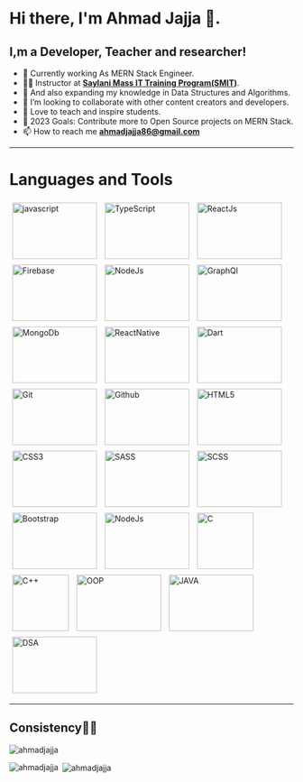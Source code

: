  # Hi there, I'm Ahmad Jajja 👋.



 ## I,m a Developer, Teacher and researcher!

- 🔭 Currently working As MERN Stack Engineer.
- 👨‍🏫 Instructor at **[Saylani Mass IT Training Program(SMIT)](https://saylaniwelfare.com/en/services/education/technical-education/saylani-mass-it-training)**.
- 🌱 And also expanding my knowledge in Data Structures and Algorithms.
- 👯 I’m looking to collaborate with other content creators and developers.
- 📢 Love to teach and inspire students.
- 🥅 2023 Goals: Contribute more to Open Source projects on MERN Stack.
- 📫 How to reach me **ahmadjajja86@gmail.com**

<hr/>

# Languages and Tools

 <div style="display:flex;justify-content:center;">
   <div>
             <img src="http://alfa-cyber.com/wp-content/uploads/2021/06/What-is-JavaScript.jpg"
                alt="javascript" title="Javascript" style="display: inline-block; margin: 0 auto; width: 150px; height: 100px;padding:5px">
             <img src="https://cdn.thenewstack.io/media/2022/01/10b88c68-typescript-logo.png"
                alt="TypeScript" title="TypeScript" style="display: inline-block; margin: 0 auto; width: 150px; height: 100px;padding:5px">
             <img src="https://cdn.hashnode.com/res/hashnode/image/upload/v1622008722227/ResNcwZyph.png" alt="ReactJs"
                title="ReactJs" style="display: inline-block; margin: 0 auto; width: 150px; height: 100px;padding:5px">
            <img src="https://res.cloudinary.com/practicaldev/image/fetch/s--lujt_aSx--/c_imagga_scale,f_auto,fl_progressive,h_420,q_auto,w_1000/https://dev-to-uploads.s3.amazonaws.com/i/sd35dnqzrrjhhlz93zzf.png"
                alt="Firebase" title="Firebase"
                style="display: inline-block; margin: 0 auto; width: 150px; height: 100px;padding:5px">
            <img src="https://upload.wikimedia.org/wikipedia/commons/thumb/d/d9/Node.js_logo.svg/1200px-Node.js_logo.svg.png"
                alt="NodeJs" title="NodeJs"
                style="display: inline-block; margin: 0 auto; width: 150px; height: 100px;padding:5px">
            <img src="https://miro.medium.com/max/4800/1*CC4lauyfn1b2MdxqPrv1SA.png"
                alt="GraphQl" title="GraphQl"
                style="display: inline-block; margin: 0 auto; width: 150px; height: 100px;padding:5px">
            <img src="https://webimages.mongodb.com/_com_assets/cms/kuzt9r42or1fxvlq2-Meta_Generic.png" alt="MongoDb"
                title="MongoDb" style="display: inline-block; margin: 0 auto; width: 150px; height: 100px;padding:5px">
            <img src="https://www.articlestheme.com/wp-content/uploads/2021/12/react-native-1-1.png" alt="ReactNative"
                title="ReactNative"
                style="display: inline-block; margin: 0 auto; width: 150px; height: 100px;padding:5px">
            <img src="https://www.codesansar.com/storage/app/media/seo/dart.png" alt="Dart" title="Dart"
                style="display: inline-block; margin: 0 auto; width: 150px; height: 100px;padding:5px">
            <img src="https://i.ytimg.com/vi/yZISr7LtlKQ/maxresdefault.jpg" alt="Git" title="Git"
                style="display: inline-block; margin: 0 auto; width: 150px; height: 100px;padding:5px">
            <img src="https://www.tadviser.ru/images/d/d6/Thumbnail_1650288823.jpg" alt="Github" title="Github"
                style="display: inline-block; margin: 0 auto; width: 150px; height: 100px;padding:5px">
            <img src="https://www.optasy.com/static/html5-reasons-why-your-business-7eaf51b1efbac224a826255f61b1e827.png"
                alt="HTML5" title="HTML5"
                style="display: inline-block; margin: 0 auto; width: 150px; height: 100px;padding:5px">
            <img src="https://colorlib.com/cdn-cgi/image/width=1400,height=802,fit=crop,quality=80,format=auto,onerror=redirect,metadata=none/wp-content/uploads/sites/2/creative-css3-tutorials.jpg"
                alt="CSS3" title="CSS3"
                style="display: inline-block; margin: 0 auto; width: 150px; height: 100px;padding:5px">
            <img src="https://sass-lang.com/assets/img/logos/logo-b6e1ef6e.svg" alt="SASS" title="SASS"
                style="display: inline-block; margin: 0 auto; width: 150px; height: 100px;padding:5px">
            <img src="https://cdn.iconscout.com/icon/premium/png-256-thumb/scss-3-236294.png" alt="SCSS" title="SCSS"
                style="display: inline-block; margin: 0 auto; width: 150px; height: 100px;padding:5px">
            <img src="https://mdbcdn.b-cdn.net/wp-content/uploads/2020/06/bootstrap-5.webp" alt="Bootstrap"
                title="Bootstrap"
                style="display: inline-block; margin: 0 auto; width: 150px; height: 100px;padding:5px">
            <img src="https://upload.wikimedia.org/wikipedia/commons/thumb/9/9a/Visual_Studio_Code_1.35_icon.svg/1200px-Visual_Studio_Code_1.35_icon.svg.png"
                alt="NodeJs" title="NodeJs"
                style="display: inline-block; margin: 0 auto; width: 150px; height: 100px;padding:5px">
            <img src="https://upload.wikimedia.org/wikipedia/commons/thumb/1/18/C_Programming_Language.svg/640px-C_Programming_Language.svg.png"
                alt="C" title=" C"
                style="display: inline-block; margin: 0 auto; width: 100px; height: 100px;padding:5px">
            <img src="https://upload.wikimedia.org/wikipedia/commons/thumb/1/18/ISO_C%2B%2B_Logo.svg/640px-ISO_C%2B%2B_Logo.svg.png"
                alt="C++" title="C++"
                style="display: inline-block; margin: 0 auto; width: 100px; height: 100px;padding:5px">
            <img src="https://miro.medium.com/max/600/0*7zMicw-FfThCbN35.png" alt="OOP" title="OOP"
                style="display: inline-block; margin: 0 auto; width: 150px; height: 100px;padding:5px">
            <img src="https://miro.medium.com/max/4000/0*bpt3hdn8q6Xw4MOZ.png" alt="JAVA" title="JAVA"
                style="display: inline-block; margin: 0 auto; width: 150px; height: 100px;padding:5px">
                <img src="https://th.bing.com/th/id/R.e19716e6d49d8b395bb43432569453b8?rik=REo3Lq4Ha3zRmA&pid=ImgRaw&r=0" alt="DSA" title="DSA"
                style="display: inline-block; margin: 0 auto; width: 150px; height: 100px;padding:5px">
        </div>
    </div>

  <hr/>
  
  ## Consistency👨‍💻
  <p><img align="center" src="https://github-readme-streak-stats.herokuapp.com/?user=ahmadjajja&" alt="ahmadjajja" /></p>
  <p><img align="left" src="https://github-readme-stats.vercel.app/api/top-langs?username=ahmadjajja&show_icons=true&locale=en&layout=compact" alt="ahmadjajja" /></p>
  
  
  
  

<p>&nbsp;<img align="center" src="https://github-readme-stats.vercel.app/api?username=ahmadjajja&show_icons=true&locale=en" alt="ahmadjajja" /></p> 



